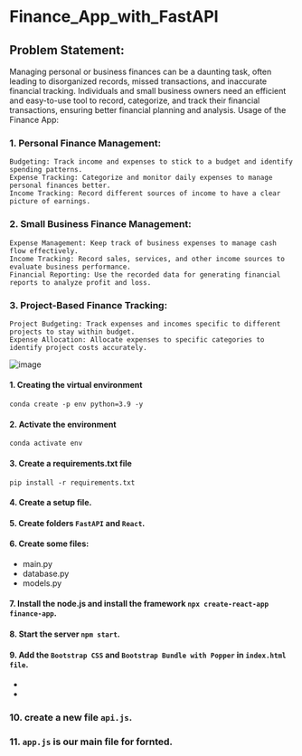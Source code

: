 # Finance_App_with_FastAPI

## Problem Statement:

Managing personal or business finances can be a daunting task, often leading to disorganized records, missed transactions, and inaccurate financial tracking. Individuals and small business owners need an efficient and easy-to-use tool to record, categorize, and track their financial transactions, ensuring better financial planning and analysis.
Usage of the Finance App:
### 1. Personal Finance Management:

    Budgeting: Track income and expenses to stick to a budget and identify spending patterns.
    Expense Tracking: Categorize and monitor daily expenses to manage personal finances better.
    Income Tracking: Record different sources of income to have a clear picture of earnings.

### 2. Small Business Finance Management:

    Expense Management: Keep track of business expenses to manage cash flow effectively.
    Income Tracking: Record sales, services, and other income sources to evaluate business performance.
    Financial Reporting: Use the recorded data for generating financial reports to analyze profit and loss.

### 3. Project-Based Finance Tracking:

    Project Budgeting: Track expenses and incomes specific to different projects to stay within budget.
    Expense Allocation: Allocate expenses to specific categories to identify project costs accurately.

![image](https://github.com/user-attachments/assets/f23cc0b5-c4a3-4a5c-97a5-4037c10d639d)

#### 1. Creating the virtual environment
```
conda create -p env python=3.9 -y
```

#### 2. Activate the environment
```
conda activate env
```

#### 3. Create a requirements.txt file
```
pip install -r requirements.txt
```

#### 4. Create a setup file.

#### 5. Create folders ```FastAPI``` and ```React```.

#### 6. Create some files:
* main.py
* database.py
* models.py

#### 7. Install the node.js and install the framework ```npx create-react-app finance-app```.

#### 8. Start the server ```npm start```.

#### 9. Add the ```Bootstrap CSS``` and  ```Bootstrap Bundle with Popper``` in ```index.html file```.
* <!-- Bootstrap CSS -->
  <link href="https://cdn.jsdelivr.net/npm/bootstrap@5.0.2/dist/css/bootstrap.min.css" rel="stylesheet" integrity="sha384-EVSTQN3/azprG1Anm3QDgpJLIm9Nao0Yz1ztcQTwFspd3yD65VohhpuuCOmLASjC" crossorigin="anonymous"> <br>
* <!-- Option 1: Bootstrap Bundle with Popper -->
  <script src="https://cdn.jsdelivr.net/npm/bootstrap@5.0.2/dist/js/bootstrap.bundle.min.js" integrity="sha384-MrcW6ZMFYlzcLA8Nl+NtUVF0sA7MsXsP1UyJoMp4YLEuNSfAP+JcXn/tWtIaxVXM" crossorigin="anonymous"></script>

### 10. create a new file ```api.js```.

### 11. ```app.js``` is our main file for fornted. 




